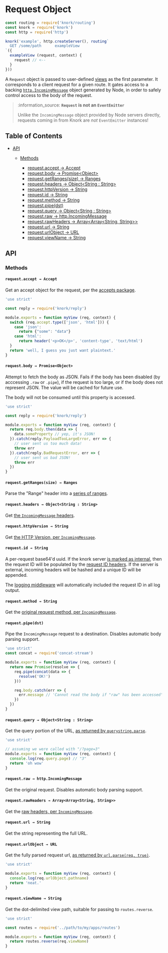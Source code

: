 # Request Object

```javascript
const routing = require('knork/routing')
const knork = require('knork')
const http = require('http')

knork('example', http.createServer(), routing`
  GET /some/path      exampleView
`({
  exampleView (request, context) {
    request // <--
  }
}))
```

A `Request` object is passed to user-defined [views][topic-http-view] as the
first parameter. It corresponds to a client request for a given route. It gates
access to a backing [`http.IncomingMessage`][def-incoming-message] object
generated by Node, in order to safely control access to the body of the
request.

> :information\_source: **`Request` is not an `EventEmitter`**
>
> Unlike the `IncomingMessage` object provided by Node servers directly,
> requests coming in from Knork are _not_ `EventEmitter` instances!

## Table of Contents

* [API](#api)
  * [Methods](#methods)

    * [request.accept → Accept](#requestaccept--accept)
    * [request.body → Promise&lt;Object>](#requestbody--promiseobject)
    * [request.getRanges(size) → Ranges](#requestgetrangessize--ranges)
    * [request.headers → Object&lt;String : String>](#requestheaders--objectstring--string)
    * [request.httpVersion → String](#requesthttpversion--string)
    * [request.id → String](#requestid--string)
    * [request.method → String](#requestmethod--string)
    * [request.pipe(dst)](#requestpipedst)
    * [request.query → Object&lt;String : String>](#requestquery--objectstring--string)
    * [request.raw → http.IncomingMessage](#requestraw--httpincomingmessage)
    * [request.rawHeaders → Array&lt;Array&lt;String, String>>](#requestrawheaders--arrayarraystring-string)
    * [request.url → String](#requesturl--string)
    * [request.urlObject → URL](#requesturlobject--url)
    * [request.viewName → String](#requestviewname--string)

## API

### Methods

#### `request.accept → Accept`

Get an accept object for the request, per the [accepts package][pkg-accepts].

```javascript
'use strict'

const reply = require('knork/reply')

module.exports = function myView (req, context) {
  switch (req.accept.type(['json', 'html'])) {
    case 'json':
      return {"some": "data"}
    case 'html':
      return header('<p>OK</p>', 'content-type', 'text/html')
  }
  return 'well, I guess you just want plaintext.'
}
```

#### `request.body → Promise<Object>`

Attempt to fetch the body as JSON. Fails if the body has been disabled (by
acccessing `.raw` or `.pipe`), if the request is too large, or if the body does
not represent JSON. The value will be cached for future use.

The body will not be consumed until this property is accessed.

```javascript
'use strict'

const reply = require('knork/reply')

module.exports = function myView (req, context) {
  return req.body.then(data => {
    data.someProperty // yep, it's JSON!
  }).catch(reply.PayloadTooLargeError, err => {
    // user sent us too much data!
    throw err
  }).catch(reply.BadRequestError, err => {
    // user sent us bad JSON!
    throw err
  })
}
```

#### `request.getRanges(size) → Ranges`

Parse the "Range" header into a [series of ranges][pkg-range-parser].

#### `request.headers → Object<String : String>`

Get [the `IncomingMessage` headers][def-http-headers].

#### `request.httpVersion → String`

Get [the HTTP Version, per `IncomingMessage`][def-http-version].

#### `request.id → String`

A per-request base64'd uuid. If the knork server [is marked as
internal][ref-knork-options-internal], then the request ID will be populated by
the [request ID headers][ref-knork-options-headers]. If the server is external,
incoming headers will be hashed and a unique ID will be appended.

The [logging middleware][ref-middleware-logging] will automatically included
the request ID in all log output.

#### `request.method → String`

Get the [original request method, per `IncomingMessage`][def-http-method].

#### `request.pipe(dst)`

Pipe the `IncomingMessage` request to a destination. Disables automatic body
parsing support.

```javascript
'use strict'
const concat = require('concat-stream')

module.exports = function myView (req, context) {
  return new Promise(resolve => {
    req.pipe(concat(data => {
      resolve('OK!')
    }))

    req.body.catch(err => {
      err.message // 'Cannot read the body if "raw" has been accessed'
    })
  })
}
```

#### `request.query → Object<String : String>`

Get the query portion of the URL, [as returned by
`querystring.parse`][def-querystring-parse].

```javascript
'use strict'

// assuming we were called with "/?page=3"
module.exports = function myView (req, context) {
  console.log(req.query.page) // "3"
  return 'oh wow'
}
```

#### `request.raw → http.IncomingMessage`

Get the original request. Disables automatic body parsing support.

#### `request.rawHeaders → Array<Array<String, String>>`

Get the [raw headers, per `IncomingMessage`][def-http-raw-headers].

#### `request.url → String`

Get the string representing the full URL.

#### `request.urlObject → URL`

Get the fully parsed request url, [as returned by `url.parse(req,
true)`][def-url-parse].

```javascript
'use strict'

module.exports = function myView (req, context) {
  console.log(req.urlObject.pathname)
  return 'neat.'
}
```

#### `request.viewName → String`

Get the dot-delimited view path, suitable for passing to `routes.reverse`.

```javascript
'use strict'

const routes = require('../path/to/my/apps/routes')

module.exports = function myView (req, context) {
  return routes.reverse(req.viewName)
}
```

[def-http-headers]: https://nodejs.org/api/http.html#http_message_headers

[def-http-method]: https://nodejs.org/api/http.html#http_message_method

[def-http-raw-headers]: https://nodejs.org/api/http.html#http_message_rawheaders

[def-http-version]: https://nodejs.org/api/http.html#http_message_httpversion

[def-incoming-message]: https://nodejs.org/api/http.html#http_class_http_incomingmessage

[def-querystring-parse]: https://nodejs.org/api/querystring.html#querystring_querystring_parse_str_sep_eq_options

[def-url-parse]: https://nodejs.org/api/url.html#url_url_parsing

[pkg-accepts]: https://github.com/jshttp/accepts#api

[pkg-range-parser]: https://github.com/jshttp/range-parser#api

[ref-knork-options-headers]: ./server.md#optionsrequestidheaders

[ref-knork-options-internal]: ./server.md#optionsisexternal

[ref-middleware-logging]: ./middleware/logging.md

[topic-http-view]: ../topics/request-lifecycle.md#four-view-execution
